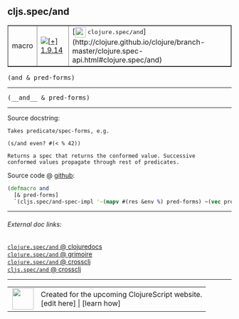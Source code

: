 ## cljs.spec/and



 <table border="1">
<tr>
<td>macro</td>
<td><a href="https://github.com/cljsinfo/cljs-api-docs/tree/1.9.14"><img valign="middle" alt="[+] 1.9.14" title="Added in 1.9.14" src="https://img.shields.io/badge/+-1.9.14-lightgrey.svg"></a> </td>
<td>
[<img height="24px" valign="middle" src="http://i.imgur.com/1GjPKvB.png"> <samp>clojure.spec/and</samp>](http://clojure.github.io/clojure/branch-master/clojure.spec-api.html#clojure.spec/and)
</td>
</tr>
</table>

<samp>(and & pred-forms)</samp><br>

---

 <samp>
(__and__ & pred-forms)<br>
</samp>

---





Source docstring:

```
Takes predicate/spec-forms, e.g.

(s/and even? #(< % 42))

Returns a spec that returns the conformed value. Successive
conformed values propagate through rest of predicates.
```


Source code @ [github]():

```clj
(defmacro and
  [& pred-forms]
  `(cljs.spec/and-spec-impl '~(mapv #(res &env %) pred-forms) ~(vec pred-forms) nil))
```

<!--
Repo - tag - source tree - lines:

 <pre>

</pre>

-->

---



###### External doc links:

[`clojure.spec/and` @ clojuredocs](http://clojuredocs.org/clojure.spec/and)<br>
[`clojure.spec/and` @ grimoire](http://conj.io/store/v1/org.clojure/clojure/1.7.0-beta3/clj/clojure.spec/and/)<br>
[`clojure.spec/and` @ crossclj](http://crossclj.info/fun/clojure.spec/and.html)<br>
[`cljs.spec/and` @ crossclj](http://crossclj.info/fun/cljs.spec/and.html)<br>

---

 <table>
<tr><td>
<img valign="middle" align="right" width="48px" src="http://i.imgur.com/Hi20huC.png">
</td><td>
Created for the upcoming ClojureScript website.<br>
[edit here] | [learn how]
</td></tr></table>

[edit here]:https://github.com/cljsinfo/cljs-api-docs/blob/master/cljsdoc/cljs.spec/and.cljsdoc
[learn how]:https://github.com/cljsinfo/cljs-api-docs/wiki/cljsdoc-files

<!--

This information was too distracting to show to readers, but I'll leave it
commented here since it is helpful to:

- pretty-print the data used to generate this document
- and show how to retrieve that data



The API data for this symbol:

```clj
{:ns "cljs.spec",
 :name "and",
 :signature ["[& pred-forms]"],
 :name-encode "and",
 :history [["+" "1.9.14"]],
 :type "macro",
 :clj-equiv {:full-name "clojure.spec/and",
             :url "http://clojure.github.io/clojure/branch-master/clojure.spec-api.html#clojure.spec/and"},
 :full-name-encode "cljs.spec/and",
 :source {:code "(defmacro and\n  [& pred-forms]\n  `(cljs.spec/and-spec-impl '~(mapv #(res &env %) pred-forms) ~(vec pred-forms) nil))",
          :title "Source code",
          :repo "clojurescript",
          :tag "r1.9.36",
          :filename "src/main/cljs/cljs/spec.cljc",
          :lines [167 175],
          :url "https://github.com/clojure/clojurescript/blob/r1.9.36/src/main/cljs/cljs/spec.cljc#L167-L175"},
 :usage ["(and & pred-forms)"],
 :full-name "cljs.spec/and",
 :docstring "Takes predicate/spec-forms, e.g.\n\n(s/and even? #(< % 42))\n\nReturns a spec that returns the conformed value. Successive\nconformed values propagate through rest of predicates.",
 :cljsdoc-url "https://github.com/cljsinfo/cljs-api-docs/blob/master/cljsdoc/cljs.spec/and.cljsdoc"}

```

Retrieve the API data for this symbol:

```clj
;; from Clojure REPL
(require '[clojure.edn :as edn])
(-> (slurp "https://raw.githubusercontent.com/cljsinfo/cljs-api-docs/catalog/cljs-api.edn")
    (edn/read-string)
    (get-in [:symbols "cljs.spec/and"]))
```

-->
